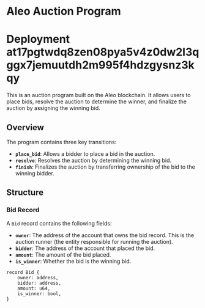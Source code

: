 # Aleo Auction Program

# Deployment at17pgtwdq8zen08pya5v4z0dw2l3qggx7jemuutdh2m995f4hdzgysnz3kqy


This is an auction program built on the Aleo blockchain. It allows users to place bids, resolve the auction to determine the winner, and finalize the auction by assigning the winning bid.

## Overview

The program contains three key transitions:

- **`place_bid`**: Allows a bidder to place a bid in the auction.
- **`resolve`**: Resolves the auction by determining the winning bid.
- **`finish`**: Finalizes the auction by transferring ownership of the bid to the winning bidder.

## Structure

### Bid Record

A `Bid` record contains the following fields:

- **`owner`**: The address of the account that owns the bid record. This is the auction runner (the entity responsible for running the auction).
- **`bidder`**: The address of the account that placed the bid.
- **`amount`**: The amount of the bid placed.
- **`is_winner`**: Whether the bid is the winning bid.

```aleo
record Bid {
    owner: address,
    bidder: address,
    amount: u64,
    is_winner: bool,
}
